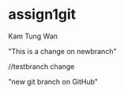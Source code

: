 # assign1git
Kam Tung Wan

"This is a change on newbranch"

//testbranch change

"new git branch on GitHub"


